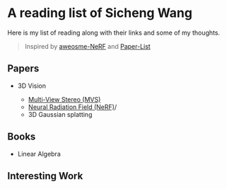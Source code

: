 # A reading list of Sicheng Wang

Here is my list of reading along with their links and some of my thoughts.
> Inspired by [aweosme-NeRF](https://github.com/awesome-NeRF/awesome-NeRF) and [Paper-List](https://github.com/YanjieZe/Paper-List?tab=readme-ov-file)

## Papers
- 3D Vision
  
  - [Multi-View Stereo (MVS)](Papers/Multi-View_Stereo.md)
  - [Neural Radiation Field (NeRF)]()/[]()
  - 3D Gaussian splatting

## Books
- Linear Algebra
  
## Interesting Work
